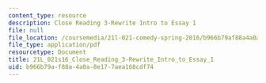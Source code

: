 ```yaml
---
content_type: resource
description: Close Reading 3-Rewrite Intro to Essay 1
file: null
file_location: /coursemedia/21l-021-comedy-spring-2016/b966b79af88a4a0a8e177aea168cdf74_21L_021s16_Close_Reading_3-Rewrite_Intro_to_Essay_1.pdf
file_type: application/pdf
resourcetype: Document
title: 21L_021s16_Close_Reading_3-Rewrite_Intro_to_Essay_1
uid: b966b79a-f88a-4a0a-8e17-7aea168cdf74
---
```

